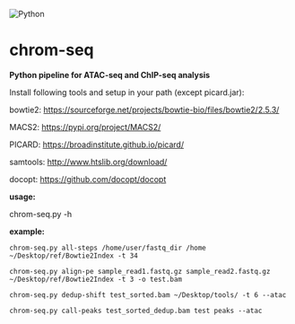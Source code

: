 ![Python](https://img.shields.io/badge/python-3670A0?style=for-the-badge&logo=python&logoColor=ffdd54)

# chrom-seq


**Python pipeline for ATAC-seq and ChIP-seq analysis**

Install following tools and setup in your path (except picard.jar):

bowtie2: https://sourceforge.net/projects/bowtie-bio/files/bowtie2/2.5.3/

MACS2: https://pypi.org/project/MACS2/

PICARD: https://broadinstitute.github.io/picard/

samtools: http://www.htslib.org/download/ 

docopt: https://github.com/docopt/docopt


**usage:**

chrom-seq.py -h 

**example:**

```
chrom-seq.py all-steps /home/user/fastq_dir /home ~/Desktop/ref/Bowtie2Index -t 34

chrom-seq.py align-pe sample_read1.fastq.gz sample_read2.fastq.gz ~/Desktop/ref/Bowtie2Index -t 3 -o test.bam

chrom-seq.py dedup-shift test_sorted.bam ~/Desktop/tools/ -t 6 --atac

chrom-seq.py call-peaks test_sorted_dedup.bam test peaks --atac
```
